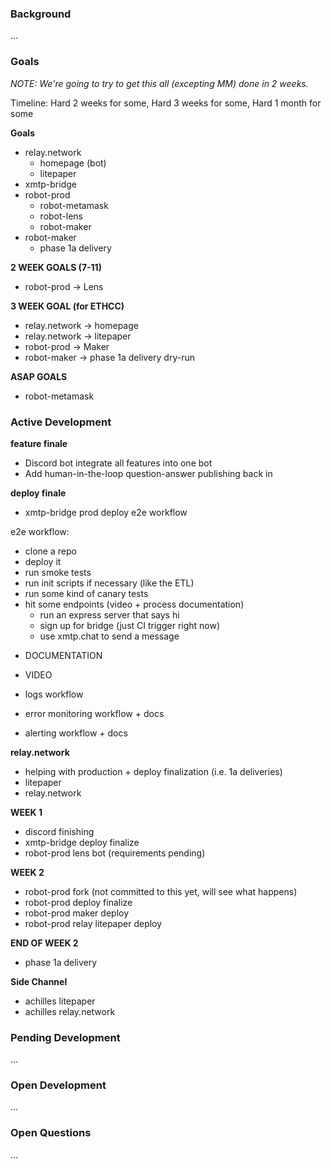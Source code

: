 ### Background

...

### Goals

_NOTE: We're going to try to get this all (excepting MM) done in 2 weeks._

Timeline: Hard 2 weeks for some, Hard 3 weeks for some, Hard 1 month for some

**Goals**

- relay.network
  - homepage (bot)
  - litepaper
- xmtp-bridge
- robot-prod
  - robot-metamask
  - robot-lens
  - robot-maker
- robot-maker
  - phase 1a delivery

**2 WEEK GOALS (7-11)**

- robot-prod -> Lens

**3 WEEK GOAL (for ETHCC)**

- relay.network -> homepage
- relay.network -> litepaper
- robot-prod -> Maker
- robot-maker -> phase 1a delivery dry-run

**ASAP GOALS**

- robot-metamask

### Active Development

**feature finale**

- Discord bot integrate all features into one bot
- Add human-in-the-loop question-answer publishing back in

**deploy finale**

- xmtp-bridge prod deploy e2e workflow

e2e workflow:

- clone a repo
- deploy it
- run smoke tests
- run init scripts if necessary (like the ETL)
- run some kind of canary tests
- hit some endpoints (video + process documentation)
  - run an express server that says hi
  - sign up for bridge (just CI trigger right now)
  - use xmtp.chat to send a message

+ DOCUMENTATION
+ VIDEO

+ logs workflow
+ error monitoring workflow + docs
+ alerting workflow + docs

**relay.network**

- helping with production + deploy finalization (i.e. 1a deliveries)
- litepaper
- relay.network

**WEEK 1**

- discord finishing
- xmtp-bridge deploy finalize
- robot-prod lens bot (requirements pending)

**WEEK 2**

- robot-prod fork (not committed to this yet, will see what happens)
- robot-prod deploy finalize
- robot-prod maker deploy
- robot-prod relay litepaper deploy

**END OF WEEK 2**

- phase 1a delivery

**Side Channel**

- achilles litepaper
- achilles relay.network

### Pending Development

...

### Open Development

...

### Open Questions

...